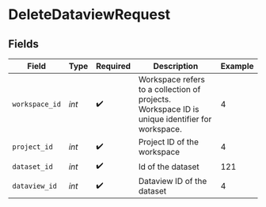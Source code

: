 # DeleteDataviewRequest


## Fields

| Field                                                                                          | Type                                                                                           | Required                                                                                       | Description                                                                                    | Example                                                                                        |
| ---------------------------------------------------------------------------------------------- | ---------------------------------------------------------------------------------------------- | ---------------------------------------------------------------------------------------------- | ---------------------------------------------------------------------------------------------- | ---------------------------------------------------------------------------------------------- |
| `workspace_id`                                                                                 | *int*                                                                                          | :heavy_check_mark:                                                                             | Workspace refers to a collection of projects. Workspace ID is unique identifier for workspace. | 4                                                                                              |
| `project_id`                                                                                   | *int*                                                                                          | :heavy_check_mark:                                                                             | Project ID of the workspace                                                                    | 4                                                                                              |
| `dataset_id`                                                                                   | *int*                                                                                          | :heavy_check_mark:                                                                             | Id of the dataset                                                                              | 121                                                                                            |
| `dataview_id`                                                                                  | *int*                                                                                          | :heavy_check_mark:                                                                             | Dataview ID of the dataset                                                                     | 4                                                                                              |